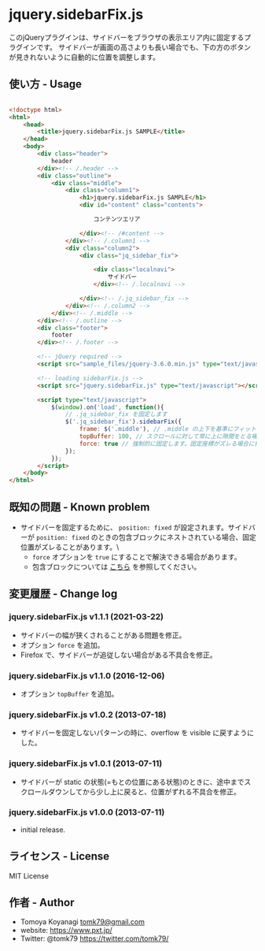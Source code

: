# jquery.sidebarFix.js

このjQueryプラグインは、サイドバーをブラウザの表示エリア内に固定するプラグインです。
サイドバーが画面の高さよりも長い場合でも、下の方のボタンが見きれないように自動的に位置を調整します。

## 使い方 - Usage

```html

<!doctype html>
<html>
	<head>
		<title>jquery.sidebarFix.js SAMPLE</title>
	</head>
	<body>
		<div class="header">
			header
		</div><!-- /.header -->
		<div class="outline">
			<div class="middle">
				<div class="column1">
					<h1>jquery.sidebarFix.js SAMPLE</h1>
					<div id="content" class="contents">

						コンテンツエリア

					</div><!-- /#content -->
				</div><!-- /.column1 -->
				<div class="column2">
					<div class="jq_sidebar_fix">

						<div class="localnavi">
							サイドバー
						</div><!-- /.localnavi -->

					</div><!-- /.jq_sidebar_fix -->
				</div><!-- /.column2 -->
			</div><!-- /.middle -->
		</div><!-- /.outline -->
		<div class="footer">
			footer
		</div><!-- /.footer -->

		<!-- jQuery required -->
		<script src="sample_files/jquery-3.6.0.min.js" type="text/javascript"></script>

		<!-- loading sidebarFix.js -->
		<script src="jquery.sidebarFix.js" type="text/javascript"></script>

		<script type="text/javascript">
			$(window).on('load', function(){
				// .jq_sidebar_fix を固定します
				$('.jq_sidebar_fix').sidebarFix({
					frame: $('.middle'), // .middle の上下を基準にフィットさせます
					topBuffer: 100, // スクロールに対して常に上に隙間をとる場合に指定。(固定ヘッダーがある場合など)
					force: true // 強制的に固定します。固定座標がズレる場合に指定すると、矯正的に補正します。
				});
			});
		</script>
	</body>
</html>
```

## 既知の問題 - Known problem

- サイドバーを固定するために、 `position: fixed` が設定されます。サイドバーが `position: fixed` のときの包含ブロックにネストされている場合、固定位置がズレることがあります。\
	- `force` オプションを `true` にすることで解決できる場合があります。
	- 包含ブロックについては [こちら](https://developer.mozilla.org/ja/docs/Web/CSS/Containing_block) を参照してください。


## 変更履歴 - Change log

### jquery.sidebarFix.js v1.1.1 (2021-03-22)

- サイドバーの幅が狭くされることがある問題を修正。
- オプション `force` を追加。
- Firefox で、サイドバーが追従しない場合がある不具合を修正。

### jquery.sidebarFix.js v1.1.0 (2016-12-06)

- オプション `topBuffer` を追加。

### jquery.sidebarFix.js v1.0.2 (2013-07-18)

- サイドバーを固定しないパターンの時に、overflow を visible に戻すようにした。

### jquery.sidebarFix.js v1.0.1 (2013-07-11)

- サイドバーが static の状態(=もとの位置にある状態)のときに、途中までスクロールダウンしてから少し上に戻ると、位置がずれる不具合を修正。


### jquery.sidebarFix.js v1.0.0 (2013-07-11)

- initial release.

## ライセンス - License

MIT License

## 作者 - Author

- Tomoya Koyanagi <tomk79@gmail.com>
- website: <https://www.pxt.jp/>
- Twitter: @tomk79 <https://twitter.com/tomk79/>
